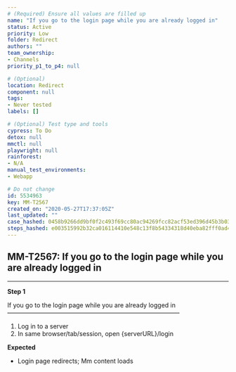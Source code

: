 ```yaml
---
# (Required) Ensure all values are filled up
name: "If you go to the login page while you are already logged in"
status: Active
priority: Low
folder: Redirect
authors: ""
team_ownership: 
- Channels
priority_p1_to_p4: null

# (Optional)
location: Redirect
component: null
tags: 
- Never tested
labels: []

# (Optional) Test type and tools
cypress: To Do
detox: null
mmctl: null
playwright: null
rainforest: 
- N/A
manual_test_environments: 
- Webapp

# Do not change
id: 5534963
key: MM-T2567
created_on: "2020-05-27T17:37:05Z"
last_updated: ""
case_hashed: 0458b9266dd9bf0f2c493f69cc80ac94269fcc82acf53ed396d45b3b032bcc2bd29a057f30611c787c495c274578ce37
steps_hashed: e003515992b32ca016114410e548c13f8b54334318d40eba82fff0ad428c5774de01cd76b77fe679a015383d00dafcf5
---
```


<!-- (Auto-generated) Based on frontmatter's "key" and "name" -->

## MM-T2567: If you go to the login page while you are already logged in

---

**Step 1**

If you go to the login page while you are already logged in\
————————————————————————————

1. Log in to a server
2. In same browser/tab/session, open {serverURL}/login

**Expected**

- Login page redirects; Mm content loads
